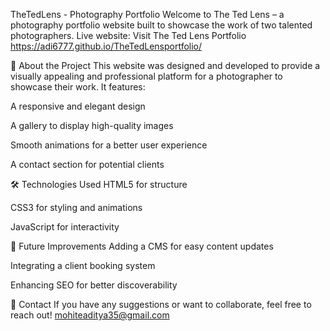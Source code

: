 TheTedLens - Photography Portfolio
Welcome to The Ted Lens – a photography portfolio website built to showcase the work of two talented photographers.
Live website: Visit The Ted Lens Portfolio https://adi6777.github.io/TheTedLensportfolio/


📸 About the Project
This website was designed and developed to provide a visually appealing and professional platform for a photographer to showcase their work. It features:

A responsive and elegant design

A gallery to display high-quality images

Smooth animations for a better user experience

A contact section for potential clients


🛠️ Technologies Used
HTML5 for structure

CSS3 for styling and animations

JavaScript for interactivity


📌 Future Improvements
Adding a CMS for easy content updates

Integrating a client booking system

Enhancing SEO for better discoverability



📩 Contact
If you have any suggestions or want to collaborate, feel free to reach out!
mohiteaditya35@gmail.com
